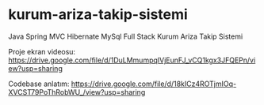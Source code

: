# kurum-ariza-takip-sistemi
Java Spring MVC Hibernate MySql Full Stack Kurum Ariza Takip Sistemi

Proje ekran videosu:
https://drive.google.com/file/d/1DuLMmumpqIVjEunFJ_vCQ1kgx3JFQEPn/view?usp=sharing

Codebase anlatım:
https://drive.google.com/file/d/18kICz4ROTjmIOq-XVCST79PoThRobWU_/view?usp=sharing
